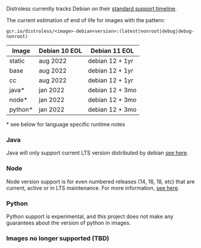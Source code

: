 Distroless currently tracks Debian on their [standard support timeline](https://wiki.debian.org/DebianReleases#Production_Releases).

The current estimation of end of life for images with the pattern:

`gcr.io/distroless/<image>-debian<version>:(latest|nonroot|debug|debug-nonroot)`

| Image       | Debian 10 EOL | Debian 11 EOL   |
| ----------- | ------------- | --------------- |
| static      | aug 2022      | debian 12 + 1yr |
| base        | aug 2022      | debian 12 + 1yr |
| cc          | aug 2022      | debian 12 + 1yr |
| java*       | jan 2022      | debian 12 + 3mo |
| node*       | jan 2022      | debian 12 + 3mo |
| python*     | jan 2022      | debian 12 + 3mo |

\* see below for language specific runtime notes


### Java
Java will only support current LTS version distributed by debian [see here](https://wiki.debian.org/Java).

### Node
Node version support is for even numbered releases (14, 16, 18, etc) that are current, active or in LTS maintenance. For more information, [see here](https://nodejs.org/en/about/releases/).

### Python
Python support is experimental, and this project does not make any guarantees about the version of python in images.


### Images no longer supported (TBD)
